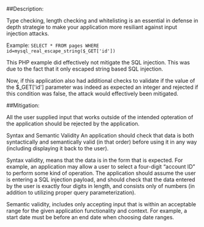 ##Description:

Type checking, length checking and whitelisting is an essential in defense in depth strategie to make
your application more resiliant against input injection attacks.

Example:
    ```
    SELECT * FROM pages WHERE id=mysql_real_escape_string($_GET['id'])
    ```
    
This PHP example did effectively not mitigate the SQL injection. This was due to the fact
that it only escaped string based SQL injection. 

Now, if this application also had additional checks to validate if the value of 
the $_GET['id'] parameter was indeed as expected an integer and rejected if this condition was false, 
the attack would effectively been mitigated.


##Mitigation:

All the user supplied input that works outside of the intended opteration of the application
should be rejected by the application.

Syntax and Semantic Validity
An application should check that data is both syntactically and semantically 
valid (in that order) before using it in any way (including displaying it back to the user). 

Syntax validity, means that the data is in the form that is expected. For example, an application
may allow a user to select a four-digit “account ID” to perform some kind of operation. 
The application should assume the user is entering a SQL injection payload, and should 
check that the data entered by the user is exactly four digits in length, and consists only of numbers 
(in addition to utilizing proper query parameterization).

Semantic validity, includes only accepting input that is within an acceptable range for the
given application functionality and context. For example, a start date must be before an end
date when choosing date ranges.

